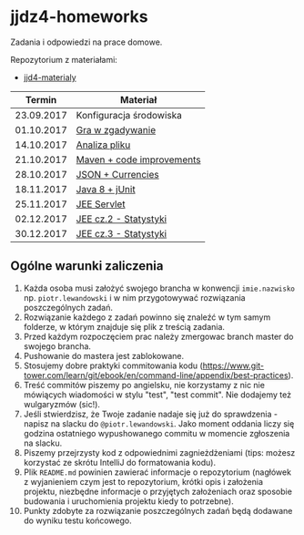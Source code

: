 # jjdz4-homeworks
Zadania i odpowiedzi na prace domowe.

Repozytorium z materiałami:
- [jjd4-materialy](https://github.com/infoshareacademy/jjdz4-materialy)

| Termin            | Materiał    |
|-------------------|-------------|
| 23.09.2017        | Konfiguracja środowiska |
| 01.10.2017        | [Gra w zgadywanie](./01-guessing-game.md) |
| 14.10.2017        | [Analiza pliku](./02-file-analyzer.md) |
| 21.10.2017        | [Maven + code improvements](./03-maven-improvements.md) |
| 28.10.2017        | [JSON + Currencies](./04-json-currencies/) |
| 18.11.2017        | [Java 8 + jUnit](./05-java8-junit.md)
| 25.11.2017        | [JEE Servlet](./06-jee-servlet.md)
| 02.12.2017        | [JEE cz.2 - Statystyki](./06-jee-servlet.md)
| 30.12.2017        | [JEE cz.3 - Statystyki](./06-jee-servlet.md)


## Ogólne warunki zaliczenia
1. Każda osoba musi założyć swojego brancha w konwencji `imie.nazwisko` np. `piotr.lewandowski` i w nim przygotowywać rozwiązania poszczególnych zadań.
1. Rozwiązanie każdego z zadań powinno się znaleźć w tym samym folderze, w którym znajduje się plik z treścią zadania.
1. Przed każdym rozpoczęciem prac należy zmergowac branch master do swojego brancha.
1. Pushowanie do mastera jest zablokowane. 
1. Stosujemy dobre praktyki commitowania kodu (https://www.git-tower.com/learn/git/ebook/en/command-line/appendix/best-practices).
1. Treść commitów piszemy po angielsku, nie korzystamy z nic nie mówiących wiadomości w stylu "test", "test commit". Nie dodajemy też wulgaryzmów (sic!).
1. Jeśli stwierdzisz, że Twoje zadanie nadaje się już do sprawdzenia - napisz na slacku do `@piotr.lewandowski`. Jako moment oddania liczy się godzina ostatniego wypushowanego commitu w momencie zgłoszenia na slacku.
1. Piszemy przejrzysty kod z odpowiednimi zagnieżdżeniami (tips: możesz korzystać ze skrótu IntelliJ do formatowania kodu).
1. Plik `README.md` powinien zawierać informacje o repozytorium (nagłówek z wyjanieniem czym jest to repozytorium, krótki opis i założenia projektu, niezbędne informacje o przyjętych założeniach oraz sposobie budowania i uruchomienia projektu kiedy to potrzebne).
1. Punkty zdobyte za rozwiązanie poszczególnych zadań będą dodawane do wyniku testu końcowego.